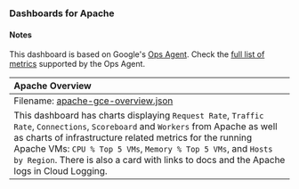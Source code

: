 ### Dashboards for Apache

#### Notes

This dashboard is based on Google's [Ops Agent](https://cloud.google.com/stackdriver/docs/solutions/agents/ops-agent).
Check the [full list of metrics]((https://cloud.google.com/stackdriver/docs/solutions/agents/ops-agent/third-party/apache#monitored-metrics)) supported by the Ops Agent.

|Apache Overview|
|:------------------|
|Filename: [apache-gce-overview.json](apache-gce-overview.json)|
|This dashboard has charts displaying `Request Rate`, `Traffic Rate`, `Connections`, `Scoreboard` and `Workers` from Apache as well as charts of infrastructure related metrics for the running Apache VMs: `CPU % Top 5 VMs`, `Memory % Top 5 VMs`, and `Hosts by Region`. There is also a card with links to docs and the Apache logs in Cloud Logging.|
